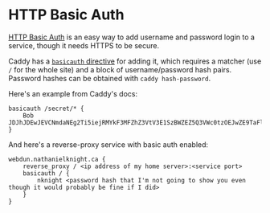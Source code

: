 # HTTP Basic Auth

[HTTP Basic Auth](https://en.wikipedia.org/wiki/Basic_access_authentication)
is an easy way to add username and password login to a service, though it needs
HTTPS to be secure.

Caddy has a [`basicauth` directive] for adding it, which requires a matcher (use `/` for the whole site) and a block of username/password hash pairs. Password hashes can be obtained with `caddy hash-password`.

Here's an example from Caddy's docs:

```Caddyfile
basicauth /secret/* {
	Bob JDJhJDEwJEVCNmdaNEg2Ti5iejRMYkF3MFZhZ3VtV3E1SzBWZEZ5Q3VWc0tzOEJwZE9TaFlZdEVkZDhX
}
```

And here's a reverse-proxy service with basic auth enabled:

```Caddyfile
webdun.nathanielknight.ca {
    reverse_proxy / <ip address of my home server>:<service port>
    basicauth / {
        nknight <password hash that I'm not going to show you even though it would probably be fine if I did>
    }
}
```

[`basicauth` directive]: https://caddyserver.com/docs/caddyfile/directives/basicauth
